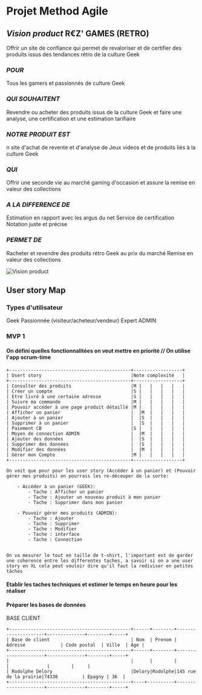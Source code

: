 # Projet Method Agile

##  _Vision product_ R€Z' GAMES (RETRO)
 
Offrir un site de confiance qui permet de revaloriser et de certifier des produits issus des tendances rétro de la culture Geek
 
### _POUR_
 
Tous les gamers et passionnés de culture Geek
 
### _QUI SOUHAITENT_
 
Revendre ou acheter des produits issus de la culture Geek et faire une analyse, une certification et une estimation  tarifiaire
 
### _NOTRE PRODUIT EST_
 
n site d'achat de revente et d'analyse de Jeux videos et de produits liés à la culture Geek
 
### _QUI_
 
Offrir une seconde vie au marché gaming d'occasion et assure la remise en valeur des collections
 
### _A LA DIFFERENCE DE_
 
Estimation en rapport avec les argus du net
Service de certification
Notation juste et précise
 
### _PERMET DE_
Racheter et revendre des produits rétro Geek au prix du marché
Remise en valeur des collections

![Vision product](/home/rodolphe-delory/Notes-MD/Images/Vision_Product_REZ.jpeg "Vision schema")



## User story Map

### Types d'utilisateur

Geek Passionnée (visiteur/acheteur/vendeur)
Expert 
ADMIN


### MVP 1

#### On défini quelles fonctionnalitées on veut mettre en priorité // On utilise l'app scrum-time 
    +---------------------------------------------+------------------+
    | Usert story                                 |Note complexité   |
    +---------------------------------------------+------------------+
    | Consulter des produits                      |M |   |   |   |   |
    | Créer un compte                             |S |   |   |   |   |
    | Etre livré à une certaine adresse           |S |   |   |   |   |
    | Suivre ma commande                          |M |   |   |   |   |
    | Pouvoir accéder à une page produit détaillé |M |   |   |   |   |
    | Afficher un panier                          |  |M  |   |   |   |
    | Ajouter à un panier                         |  |S  |   |   |   |
    | Supprimer à un panier                       |  |S  |   |   |   |
    | Paiement CB                                 |S |   |   |   |   |
    | Moyen de connection ADMIN                   |  |M  |   |   |   |
    | Ajouter des données                         |  |S  |   |   |   |
    | Supprimer des données                       |  |S  |   |   |   |
    | Modifier des données                        |  |M  |   |   |   |
    | Gérer mon Compte                            |M |   |   |   |   |
    +---------------------------------------------+------------------+

    On voit que pour pour les user story (Accéder à un panier) et (Pouvoir gérer mes produits) on pourrais les re-découper de la sorte: 

        - Accéder à un panier (GEEK): 
            - Tache : Afficher un panier
            - Tache : Ajouter un nouveau produit à mon panier
            - Tache : Supprimer dans mon panier 

        - Pouvoir gérer mes produits (ADMIN): 
            - Tache : Ajouter
            - Tache : Supprimer
            - Tache : Modifier
            - Tache : interface
            - Tache : Connection 


    On va mesurer le tout en taille de t-shirt, l'important est de garder une coherence entre les differentes taches, a savoir si on a une user story en XL cela peut vouloir dire qu'il faut la rediviser en petites tâches

#### Etablir les taches techniques et estimer le temps en heure pour les réaliser

#### Préparer les bases de données

BASE CLIENT 

    +---------------------------------------------+------+--------+---------------------+--------------+--------+-----+
    | Base de client                              | Nom  | Prenom | Adresse             | Code postal  | Ville  | Age |
    +---------------------------------------------+------+--------+---------------------+--------------+--------+-----+
    |                                             |      |        |                     |              |        |     |
    | Rodolphe Delory                             |Delory|Rodolphe|145 rue de la prairie|74330         | Epagny | 36  |
    +---------------------------------------------+----+----------+---------------------+--------------+--------+-----+




